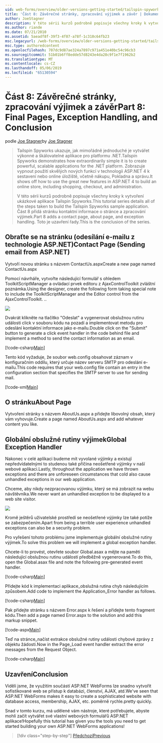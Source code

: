 ```yaml
---
uid: web-forms/overview/older-versions-getting-started/tailspin-spyworks/tailspin-spyworks-part-8
title: 'Část 8: Závěrečné stránky, zpracování výjimek a závěr | Dokumentace Microsoftu'
author: JoeStagner
description: V této sérii kurzů podrobně popisuje všechny kroky k vytvoření ukázkové aplikace Tailspin Spyworks. Část 8 přidá stránku kontaktní informace o stránce a výjimek...
ms.author: riande
ms.date: 07/21/2010
ms.assetid: 5aeadf8f-39f3-4f07-a78f-1c310c64fb23
msc.legacyurl: /web-forms/overview/older-versions-getting-started/tailspin-spyworks/tailspin-spyworks-part-8
msc.type: authoredcontent
ms.openlocfilehash: 707dc9d87ae324a7897c971a451e40bc54c96cb3
ms.sourcegitcommit: 51b01b6ff8edde57d8243e4da28c9f1e7f1962b2
ms.translationtype: MT
ms.contentlocale: cs-CZ
ms.lasthandoff: 05/06/2019
ms.locfileid: "65130594"
---
```

# <a name="part-8-final-pages-exception-handling-and-conclusion"></a><span data-ttu-id="615d5-104">Část 8: Závěrečné stránky, zpracování výjimek a závěr</span><span class="sxs-lookup"><span data-stu-id="615d5-104">Part 8: Final Pages, Exception Handling, and Conclusion</span></span>

<span data-ttu-id="615d5-105">podle [Joe Stagner](https://github.com/JoeStagner)</span><span class="sxs-lookup"><span data-stu-id="615d5-105">by [Joe Stagner](https://github.com/JoeStagner)</span></span>

> <span data-ttu-id="615d5-106">Tailspin Spyworks ukazuje, jak mimořádně jednoduché je vytvářet výkonné a škálovatelné aplikace pro platformu .NET.</span><span class="sxs-lookup"><span data-stu-id="615d5-106">Tailspin Spyworks demonstrates how extraordinarily simple it is to create powerful, scalable applications for the .NET platform.</span></span> <span data-ttu-id="615d5-107">Zobrazuje vypnout použití skvělých nových funkcí v technologii ASP.NET 4 k sestavení nebo online úložiště, včetně nákupu, Pokladna a správu.</span><span class="sxs-lookup"><span data-stu-id="615d5-107">It shows off how to use the great new features in ASP.NET 4 to build an online store, including shopping, checkout, and administration.</span></span>
> 
> <span data-ttu-id="615d5-108">V této sérii kurzů podrobně popisuje všechny kroky k vytvoření ukázkové aplikace Tailspin Spyworks.</span><span class="sxs-lookup"><span data-stu-id="615d5-108">This tutorial series details all of the steps taken to build the Tailspin Spyworks sample application.</span></span> <span data-ttu-id="615d5-109">Část 8 přidá stránku kontaktní informace o stránce a zpracování výjimek.</span><span class="sxs-lookup"><span data-stu-id="615d5-109">Part 8 adds a contact page, about page, and exception handling.</span></span> <span data-ttu-id="615d5-110">Toto je uzavření řady.</span><span class="sxs-lookup"><span data-stu-id="615d5-110">This is the conclusion of the series.</span></span>

## <a id="_Toc260221680"></a>  <span data-ttu-id="615d5-111">Obraťte se na stránku (odesílání e-mailu z technologie ASP.NET)</span><span class="sxs-lookup"><span data-stu-id="615d5-111">Contact Page (Sending email from ASP.NET)</span></span>

<span data-ttu-id="615d5-112">Vytvoří novou stránku s názvem ContactUs.aspx</span><span class="sxs-lookup"><span data-stu-id="615d5-112">Create a new page named ContactUs.aspx</span></span>

<span data-ttu-id="615d5-113">Pomocí návrháře, vytvořte následující formulář s ohledem ToolkitScriptManager a ovládací prvek editoru z AjaxControlToolkit zvláštní poznámka.</span><span class="sxs-lookup"><span data-stu-id="615d5-113">Using the designer, create the following form taking special note to include the ToolkitScriptManager and the Editor control from the AjaxControlToolkit.</span></span> <span data-ttu-id="615d5-114">.</span><span class="sxs-lookup"><span data-stu-id="615d5-114">.</span></span>

![](tailspin-spyworks-part-8/_static/image1.jpg)

<span data-ttu-id="615d5-115">Dvakrát klikněte na tlačítko "Odeslat" a vygenerovat obslužnou rutinu události click v souboru kódu na pozadí a implementovat metodu pro odeslání kontaktní informace jako e-mailu.</span><span class="sxs-lookup"><span data-stu-id="615d5-115">Double click on the "Submit" button to generate a click event handler in the code behind file and implement a method to send the contact information as an email.</span></span>

[!code-csharp[Main](tailspin-spyworks-part-8/samples/sample1.cs)]

<span data-ttu-id="615d5-116">Tento kód vyžaduje, že soubor web.config obsahovat záznam v konfiguračním oddílu, který určuje název serveru SMTP pro odeslání e-mailu.</span><span class="sxs-lookup"><span data-stu-id="615d5-116">This code requires that your web.config file contain an entry in the configuration section that specifies the SMTP server to use for sending mail.</span></span>

[!code-xml[Main](tailspin-spyworks-part-8/samples/sample2.xml)]

## <a id="_Toc260221681"></a>  <span data-ttu-id="615d5-117">O stránku</span><span class="sxs-lookup"><span data-stu-id="615d5-117">About Page</span></span>

<span data-ttu-id="615d5-118">Vytvoření stránky s názvem AboutUs.aspx a přidejte libovolný obsah, který vám vyhovuje.</span><span class="sxs-lookup"><span data-stu-id="615d5-118">Create a page named AboutUs.aspx and add whatever content you like.</span></span>

## <a id="_Toc260221682"></a>  <span data-ttu-id="615d5-119">Globální obslužné rutiny výjimek</span><span class="sxs-lookup"><span data-stu-id="615d5-119">Global Exception Handler</span></span>

<span data-ttu-id="615d5-120">Nakonec v celé aplikaci budeme mít vyvolané výjimky a existují nepředvídatelnými to studenou také příčina neošetřené výjimky v naší webové aplikaci.</span><span class="sxs-lookup"><span data-stu-id="615d5-120">Lastly, throughout the application we have thrown exceptions and there are unforeseen circumstances that cold also cause unhandled exceptions in our web application.</span></span>

<span data-ttu-id="615d5-121">Chceme, aby nikdy nezpracovanou výjimku, který se má zobrazit na webu návštěvníka.</span><span class="sxs-lookup"><span data-stu-id="615d5-121">We never want an unhandled exception to be displayed to a web site visitor.</span></span>

![](tailspin-spyworks-part-8/_static/image2.jpg)

<span data-ttu-id="615d5-122">Kromě ještěrů uživatelské prostředí se neošetřené výjimky lze také potíže se zabezpečením.</span><span class="sxs-lookup"><span data-stu-id="615d5-122">Apart from being a terrible user experience unhandled exceptions can also be a security problem.</span></span>

<span data-ttu-id="615d5-123">Pro vyřešení tohoto problému jsme implementuje globální obslužné rutiny výjimek.</span><span class="sxs-lookup"><span data-stu-id="615d5-123">To solve this problem we will implement a global exception handler.</span></span>

<span data-ttu-id="615d5-124">Chcete-li to provést, otevřete soubor Global.asax a mějte na paměti následující obslužnou rutinu události předběžně vygenerované.</span><span class="sxs-lookup"><span data-stu-id="615d5-124">To do this, open the Global.asax file and note the following pre-generated event handler.</span></span>

[!code-csharp[Main](tailspin-spyworks-part-8/samples/sample3.cs)]

<span data-ttu-id="615d5-125">Přidejte kód k implementaci aplikace\_obslužná rutina chyb následujícím způsobem.</span><span class="sxs-lookup"><span data-stu-id="615d5-125">Add code to implement the Application\_Error handler as follows.</span></span>

[!code-csharp[Main](tailspin-spyworks-part-8/samples/sample4.cs)]

<span data-ttu-id="615d5-126">Pak přidejte stránku s názvem Error.aspx k řešení a přidejte tento fragment kódu.</span><span class="sxs-lookup"><span data-stu-id="615d5-126">Then add a page named Error.aspx to the solution and add this markup snippet.</span></span>

[!code-aspx[Main](tailspin-spyworks-part-8/samples/sample5.aspx)]

<span data-ttu-id="615d5-127">Teď na stránce\_načíst extrakce obslužné rutiny události chybové zprávy z objektu žádosti.</span><span class="sxs-lookup"><span data-stu-id="615d5-127">Now in the Page\_Load event handler extract the error messages from the Request Object.</span></span>

[!code-csharp[Main](tailspin-spyworks-part-8/samples/sample6.cs)]

## <a id="_Toc260221683"></a>  <span data-ttu-id="615d5-128">Uzavření</span><span class="sxs-lookup"><span data-stu-id="615d5-128">Conclusion</span></span>

<span data-ttu-id="615d5-129">Viděli jsme, že využitím součástí ASP.NET WebForms lze snadno vytvořit sofistikované web se přístup k databázi, členství, AJAX, atd.</span><span class="sxs-lookup"><span data-stu-id="615d5-129">We've seen that ASP.NET WebForms makes it easy to create a sophisticated website with database access, membership, AJAX, etc.</span></span> <span data-ttu-id="615d5-130">poměrně rychle.</span><span class="sxs-lookup"><span data-stu-id="615d5-130">pretty quickly.</span></span>

<span data-ttu-id="615d5-131">Snad v tomto kurzu, má udělené vám nástroje, které potřebujete, abyste mohli začít vytvářet své vlastní webových formulářů ASP.NET aplikace!</span><span class="sxs-lookup"><span data-stu-id="615d5-131">Hopefully this tutorial has given you the tools you need to get started building your own ASP.NET WebForms applications!</span></span>

> [!div class="step-by-step"]
> [<span data-ttu-id="615d5-132">Předchozí</span><span class="sxs-lookup"><span data-stu-id="615d5-132">Previous</span></span>](tailspin-spyworks-part-7.md)
